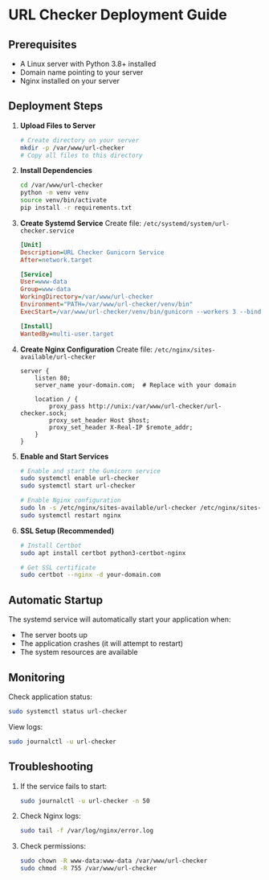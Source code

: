 # URL Checker Deployment Guide

## Prerequisites
- A Linux server with Python 3.8+ installed
- Domain name pointing to your server
- Nginx installed on your server

## Deployment Steps

1. **Upload Files to Server**
   ```bash
   # Create directory on your server
   mkdir -p /var/www/url-checker
   # Copy all files to this directory
   ```

2. **Install Dependencies**
   ```bash
   cd /var/www/url-checker
   python -m venv venv
   source venv/bin/activate
   pip install -r requirements.txt
   ```

3. **Create Systemd Service**
   Create file: `/etc/systemd/system/url-checker.service`
   ```ini
   [Unit]
   Description=URL Checker Gunicorn Service
   After=network.target

   [Service]
   User=www-data
   Group=www-data
   WorkingDirectory=/var/www/url-checker
   Environment="PATH=/var/www/url-checker/venv/bin"
   ExecStart=/var/www/url-checker/venv/bin/gunicorn --workers 3 --bind unix:url-checker.sock -m 007 app:app

   [Install]
   WantedBy=multi-user.target
   ```

4. **Create Nginx Configuration**
   Create file: `/etc/nginx/sites-available/url-checker`
   ```nginx
   server {
       listen 80;
       server_name your-domain.com;  # Replace with your domain

       location / {
           proxy_pass http://unix:/var/www/url-checker/url-checker.sock;
           proxy_set_header Host $host;
           proxy_set_header X-Real-IP $remote_addr;
       }
   }
   ```

5. **Enable and Start Services**
   ```bash
   # Enable and start the Gunicorn service
   sudo systemctl enable url-checker
   sudo systemctl start url-checker

   # Enable Nginx configuration
   sudo ln -s /etc/nginx/sites-available/url-checker /etc/nginx/sites-enabled/
   sudo systemctl restart nginx
   ```

6. **SSL Setup (Recommended)**
   ```bash
   # Install Certbot
   sudo apt install certbot python3-certbot-nginx

   # Get SSL certificate
   sudo certbot --nginx -d your-domain.com
   ```

## Automatic Startup
The systemd service will automatically start your application when:
- The server boots up
- The application crashes (it will attempt to restart)
- The system resources are available

## Monitoring
Check application status:
```bash
sudo systemctl status url-checker
```

View logs:
```bash
sudo journalctl -u url-checker
```

## Troubleshooting
1. If the service fails to start:
   ```bash
   sudo journalctl -u url-checker -n 50
   ```

2. Check Nginx logs:
   ```bash
   sudo tail -f /var/log/nginx/error.log
   ```

3. Check permissions:
   ```bash
   sudo chown -R www-data:www-data /var/www/url-checker
   sudo chmod -R 755 /var/www/url-checker
   ```
